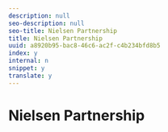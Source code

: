 ```yaml
---
description: null
seo-description: null
seo-title: Nielsen Partnership
title: Nielsen Partnership
uuid: a8920b95-bac8-46c6-ac2f-c4b234bfd8b5
index: y
internal: n
snippet: y
translate: y
---
```


# Nielsen Partnership

